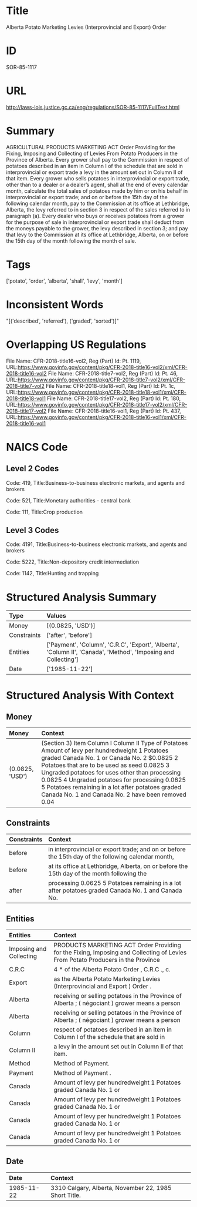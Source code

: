 # Title
Alberta Potato Marketing Levies (Interprovincial and Export) Order


# ID
SOR-85-1117

# URL
http://laws-lois.justice.gc.ca/eng/regulations/SOR-85-1117/FullText.html


# Summary
AGRICULTURAL PRODUCTS MARKETING ACT Order Providing for the Fixing, Imposing and Collecting of Levies From Potato Producers in the Province of Alberta.
Every grower shall pay to the Commission in respect of potatoes described in an item in Column I of the schedule that are sold in interprovincial or export trade a levy in the amount set out in Column II of that item.
Every grower who sells potatoes in interprovincial or export trade, other than to a dealer or a dealer’s agent, shall at the end of every calendar month, calculate the total sales of potatoes made by him or on his behalf in interprovincial or export trade; and on or before the 15th day of the following calendar month, pay to the Commission at its office at Lethbridge, Alberta, the levy referred to in section 3 in respect of the sales referred to in paragraph (a).
Every dealer who buys or receives potatoes from a grower for the purpose of sale in interprovincial or export trade shall deduct from the moneys payable to the grower, the levy described in section 3; and pay that levy to the Commission at its office at Lethbridge, Alberta, on or before the 15th day of the month following the month of sale.


# Tags
['potato', 'order', 'alberta', 'shall', 'levy', 'month']


# Inconsistent Words
"[('described', 'referred'), ('graded', 'sorted')]"


# Overlapping US Regulations
File Name: CFR-2018-title16-vol2, Reg (Part) Id: Pt. 1119, URL:https://www.govinfo.gov/content/pkg/CFR-2018-title16-vol2/xml/CFR-2018-title16-vol2
File Name: CFR-2018-title7-vol2, Reg (Part) Id: Pt. 46, URL:https://www.govinfo.gov/content/pkg/CFR-2018-title7-vol2/xml/CFR-2018-title7-vol2
File Name: CFR-2018-title18-vol1, Reg (Part) Id: Pt. 1c, URL:https://www.govinfo.gov/content/pkg/CFR-2018-title18-vol1/xml/CFR-2018-title18-vol1
File Name: CFR-2018-title17-vol2, Reg (Part) Id: Pt. 180, URL:https://www.govinfo.gov/content/pkg/CFR-2018-title17-vol2/xml/CFR-2018-title17-vol2
File Name: CFR-2018-title16-vol1, Reg (Part) Id: Pt. 437, URL:https://www.govinfo.gov/content/pkg/CFR-2018-title16-vol1/xml/CFR-2018-title16-vol1



# NAICS Code
## Level 2 Codes
Code: 419, Title:Business-to-business electronic markets, and agents and brokers

Code: 521, Title:Monetary authorities - central bank

Code: 111, Title:Crop production




## Level 3 Codes
Code: 4191, Title:Business-to-business electronic markets, and agents and brokers

Code: 5222, Title:Non-depository credit intermediation

Code: 1142, Title:Hunting and trapping







# Structured Analysis Summary
| Type        | Values                                                                                                          |
|:------------|:----------------------------------------------------------------------------------------------------------------|
| Money       | [(0.0825, 'USD')]                                                                                               |
| Constraints | ['after', 'before']                                                                                             |
| Entities    | ['Payment', 'Column', 'C.R.C', 'Export', 'Alberta', 'Column II', 'Canada', 'Method', 'Imposing and Collecting'] |
| Date        | ['1985-11-22']                                                                                                  |


# Structured Analysis With Context
 


## Money
| Money           | Context                                                                                                                                                                                                                                                                                                                                                                                                 |
|:----------------|:--------------------------------------------------------------------------------------------------------------------------------------------------------------------------------------------------------------------------------------------------------------------------------------------------------------------------------------------------------------------------------------------------------|
| (0.0825, 'USD') | (Section 3) Item Column I Column II Type of Potatoes Amount of levy per hundredweight 1 Potatoes graded Canada No. 1 or Canada No. 2 $0.0825 2 Potatoes that are to be used as seed 0.0825 3 Ungraded potatoes for uses other than processing 0.0825 4 Ungraded potatoes for processing 0.0625 5 Potatoes remaining in a lot after potatoes graded Canada No. 1 and Canada No. 2 have been removed 0.04 |


## Constraints
| Constraints   | Context                                                                                            |
|:--------------|:---------------------------------------------------------------------------------------------------|
| before        | in interprovincial or export trade; and on or before the 15th day of the following calendar month, |
| before        | at its office at Lethbridge, Alberta, on or before the 15th day of the month following the         |
| after         | processing 0.0625 5 Potatoes remaining in a lot after potatoes graded Canada No. 1 and Canada No.  |


## Entities
| Entities                | Context                                                                                                                        |
|:------------------------|:-------------------------------------------------------------------------------------------------------------------------------|
| Imposing and Collecting | PRODUCTS MARKETING ACT Order Providing for the Fixing, Imposing and Collecting of Levies From Potato Producers in the Province |
| C.R.C                   | 4 * of the Alberta Potato Order , C.R.C ., c.                                                                                  |
| Export                  | as the Alberta Potato Marketing Levies (Interprovincial and Export ) Order .                                                   |
| Alberta                 | receiving or selling potatoes in the Province of Alberta ; ( négociant ) grower means a person                                 |
| Alberta                 | receiving or selling potatoes in the Province of Alberta ; ( négociant ) grower means a person                                 |
| Column                  | respect of potatoes described in an item in Column I of the schedule that are sold in                                          |
| Column II               | a levy in the amount set out in Column II  of that item.                                                                       |
| Method                  | Method  of Payment.                                                                                                            |
| Payment                 | Method of  Payment .                                                                                                           |
| Canada                  | Amount of levy per hundredweight 1 Potatoes graded Canada  No. 1 or                                                            |
| Canada                  | Amount of levy per hundredweight 1 Potatoes graded Canada  No. 1 or                                                            |
| Canada                  | Amount of levy per hundredweight 1 Potatoes graded Canada  No. 1 or                                                            |
| Canada                  | Amount of levy per hundredweight 1 Potatoes graded Canada  No. 1 or                                                            |


## Date
| Date       | Context                                               |
|:-----------|:------------------------------------------------------|
| 1985-11-22 | 3310 Calgary, Alberta, November 22, 1985 Short Title. |


